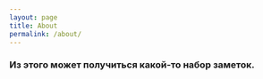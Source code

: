 ```yaml
---
layout: page
title: About
permalink: /about/
---
```


### Из этого может получиться какой-то набор заметок. 

